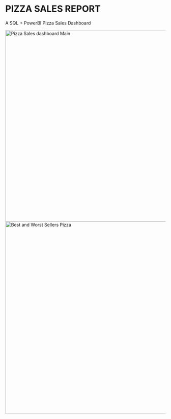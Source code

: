 # PIZZA SALES REPORT 
A SQL + PowerBI Pizza Sales Dashboard

<img width="601" alt="Pizza Sales dashboard Main" src="https://github.com/user-attachments/assets/95489a2b-c70c-4595-b88f-b467e6e2dea8" />


<img width="605" alt="Best and Worst Sellers Pizza" src="https://github.com/user-attachments/assets/8af85756-2c90-4726-a53d-878126a018d5" />

